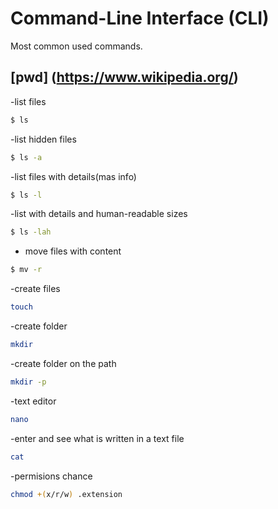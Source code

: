# Command-Line Interface (CLI)

Most common used commands.

## [pwd] (https://www.wikipedia.org/)

-list files
```sh
$ ls
````
-list hidden files
```sh
$ ls -a
````
-list files with details(mas info)
```sh
$ ls -l
````
-list with details and human-readable sizes
```sh
$ ls -lah
````
- move files with content
```sh
$ mv -r
````
-create files
```sh
touch
````
-create folder
```sh
mkdir
````
-create folder on the path
```sh
mkdir -p
````
-text editor
```sh
nano
````
-enter and see what is written in a text file
```sh
cat
````
-permisions chance
````sh
chmod +(x/r/w) .extension
````




